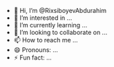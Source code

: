 - 👋 Hi, I’m @RixsiboyevAbdurahim
- 👀 I’m interested in ...
- 🌱 I’m currently learning ...
- 💞️ I’m looking to collaborate on ...
- 📫 How to reach me ...
- 😄 Pronouns: ...
- ⚡ Fun fact: ...

<!---
RixsiboyevAbdurahim/RixsiboyevAbdurahim is a ✨ special ✨ repository because its `README.md` (this file) appears on your GitHub profile.
You can click the Preview link to take a look at your changes.
--->
